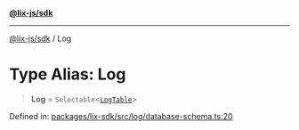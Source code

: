 [**@lix-js/sdk**](../README.md)

***

[@lix-js/sdk](../README.md) / Log

# Type Alias: Log

> **Log** = `Selectable`\<[`LogTable`](LogTable.md)\>

Defined in: [packages/lix-sdk/src/log/database-schema.ts:20](https://github.com/pzerelles/opral/blob/e1a1649dcf42f139cb42fdb0f4eb674e7e5863f4/packages/lix-sdk/src/log/database-schema.ts#L20)
